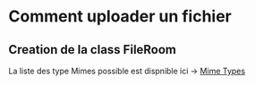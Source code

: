 # Comment uploader un fichier

## Creation de la class **FileRoom**

La liste des type Mimes possible est dispnible ici ->  [Mime Types](https://developer.mozilla.org/fr/docs/Web/HTTP/Basics_of_HTTP/MIME_types/Complete_list_of_MIME_types)